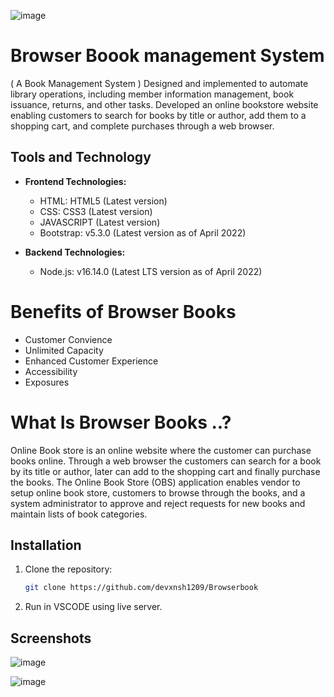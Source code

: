 ![image](https://github.com/devxnsh1209/Browserbook/assets/100987818/d8b687ea-212c-498a-a434-98cc38c6acfc)

# Browser Boook management System
( A Book Management System )
Designed and implemented to automate library operations, including member information management, book issuance, returns, and other 
tasks. Developed an online bookstore website enabling customers to search for books by title or author, add them to a shopping cart, and 
complete purchases through a web browser. 

## Tools and Technology

- **Frontend Technologies:**
  - HTML: HTML5 (Latest version)
  - CSS: CSS3 (Latest version)
  - JAVASCRIPT (Latest version)
  - Bootstrap: v5.3.0 (Latest version as of April 2022)
    
- **Backend Technologies:**
  - Node.js: v16.14.0 (Latest LTS version as of April 2022)

# Benefits of Browser Books
  - Customer Convience
  - Unlimited Capacity
  - Enhanced Customer Experience
  - Accessibility
  - Exposures

# What Is Browser Books ..?
Online Book store is an online website where the customer can purchase books online. Through a web browser the customers can search for a book by its title or author, later can add to the shopping cart and finally purchase the books.
The Online Book Store (OBS) application enables vendor to setup online book store, customers to browse through the books, and a system administrator to 
approve and reject requests for new books and maintain lists of book categories.

  
## Installation

1. Clone the repository:
   ```bash
   git clone https://github.com/devxnsh1209/Browserbook
   ```
3. Run in VSCODE using live server.

## Screenshots
![image](https://github.com/devxnsh1209/Browserbook/assets/100987818/bbb2a12f-3590-45c0-8a5c-4d3da804f25c)


![image](https://github.com/devxnsh1209/Browserbook/assets/100987818/29d33317-b766-4193-9d58-e1f06268487a)

